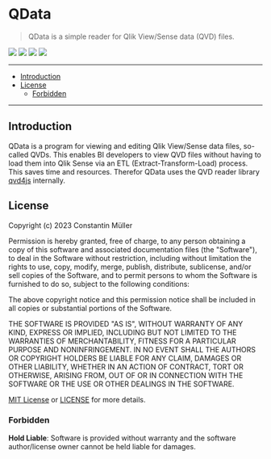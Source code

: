 # QData

> QData is a simple reader for Qlik View/Sense data (QVD) files.

![](https://img.shields.io/badge/Node.js-green?logo=nodedotjs)
![](https://img.shields.io/badge/React.js-blue?logo=react)
![](https://img.shields.io/badge/Electron.js-white?logo=electron&logoColor=#66ccff)
![](https://img.shields.io/badge/Qlik%20Sense-green?logo=qlik)

---

- [Introduction](#introduction)
- [License](#license)
  - [Forbidden](#forbidden)

---

## Introduction

QData is a program for viewing and editing Qlik View/Sense data files, so-called QVDs. This
enables BI developers to view QVD files without having to load them into Qlik Sense via
an ETL (Extract-Transform-Load) process. This saves time and resources. Therefor QData
uses the QVD reader library [qvd4js](https://github.com/MuellerConstantin/qvd4js) internally.

## License

Copyright (c) 2023 Constantin Müller

Permission is hereby granted, free of charge, to any person obtaining a copy
of this software and associated documentation files (the "Software"), to deal
in the Software without restriction, including without limitation the rights
to use, copy, modify, merge, publish, distribute, sublicense, and/or sell
copies of the Software, and to permit persons to whom the Software is
furnished to do so, subject to the following conditions:

The above copyright notice and this permission notice shall be included in all
copies or substantial portions of the Software.

THE SOFTWARE IS PROVIDED "AS IS", WITHOUT WARRANTY OF ANY KIND, EXPRESS OR
IMPLIED, INCLUDING BUT NOT LIMITED TO THE WARRANTIES OF MERCHANTABILITY,
FITNESS FOR A PARTICULAR PURPOSE AND NONINFRINGEMENT. IN NO EVENT SHALL THE
AUTHORS OR COPYRIGHT HOLDERS BE LIABLE FOR ANY CLAIM, DAMAGES OR OTHER
LIABILITY, WHETHER IN AN ACTION OF CONTRACT, TORT OR OTHERWISE, ARISING FROM,
OUT OF OR IN CONNECTION WITH THE SOFTWARE OR THE USE OR OTHER DEALINGS IN THE
SOFTWARE.

[MIT License](https://opensource.org/licenses/MIT) or [LICENSE](LICENSE) for
more details.

### Forbidden

**Hold Liable**: Software is provided without warranty and the software
author/license owner cannot be held liable for damages.
